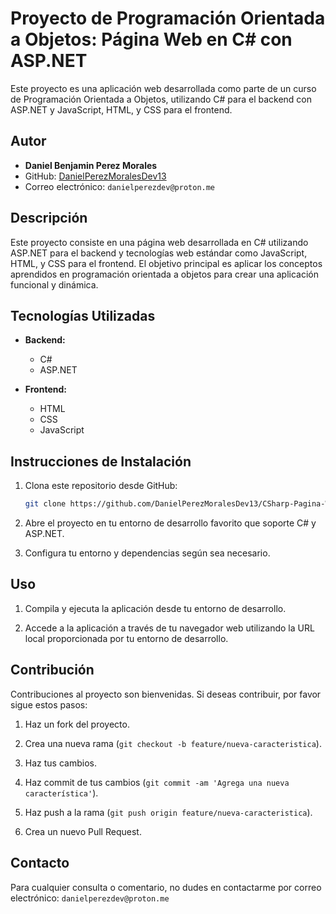 <!-- Autor: Daniel Benjamin Perez Morales -->
<!-- GitHub: https://github.com/DanielPerezMoralesDev13 -->
<!-- Correo electrónico: danielperezdev@proton.me  -->

# Proyecto de Programación Orientada a Objetos: Página Web en C# con ASP.NET

Este proyecto es una aplicación web desarrollada como parte de un curso de Programación Orientada a Objetos, utilizando C# para el backend con ASP.NET y JavaScript, HTML, y CSS para el frontend.

## Autor

- **Daniel Benjamin Perez Morales**
- GitHub: [DanielPerezMoralesDev13](https://github.com/DanielPerezMoralesDev13)
- Correo electrónico: `danielperezdev@proton.me`

## Descripción

Este proyecto consiste en una página web desarrollada en C# utilizando ASP.NET para el backend y tecnologías web estándar como JavaScript, HTML, y CSS para el frontend. El objetivo principal es aplicar los conceptos aprendidos en programación orientada a objetos para crear una aplicación funcional y dinámica.

## Tecnologías Utilizadas

- **Backend:**
  - C#
  - ASP.NET

- **Frontend:**
  - HTML
  - CSS
  - JavaScript

## Instrucciones de Instalación

1. Clona este repositorio desde GitHub:

   ```bash
   git clone https://github.com/DanielPerezMoralesDev13/CSharp-Pagina-Web
   ```

2. Abre el proyecto en tu entorno de desarrollo favorito que soporte C# y ASP.NET.

3. Configura tu entorno y dependencias según sea necesario.

## Uso

1. Compila y ejecuta la aplicación desde tu entorno de desarrollo.

2. Accede a la aplicación a través de tu navegador web utilizando la URL local proporcionada por tu entorno de desarrollo.

## Contribución

Contribuciones al proyecto son bienvenidas. Si deseas contribuir, por favor sigue estos pasos:

1. Haz un fork del proyecto.

2. Crea una nueva rama (`git checkout -b feature/nueva-caracteristica`).

3. Haz tus cambios.

4. Haz commit de tus cambios (`git commit -am 'Agrega una nueva característica'`).

5. Haz push a la rama (`git push origin feature/nueva-caracteristica`).

6. Crea un nuevo Pull Request.

## Contacto

Para cualquier consulta o comentario, no dudes en contactarme por correo electrónico: `danielperezdev@proton.me`

